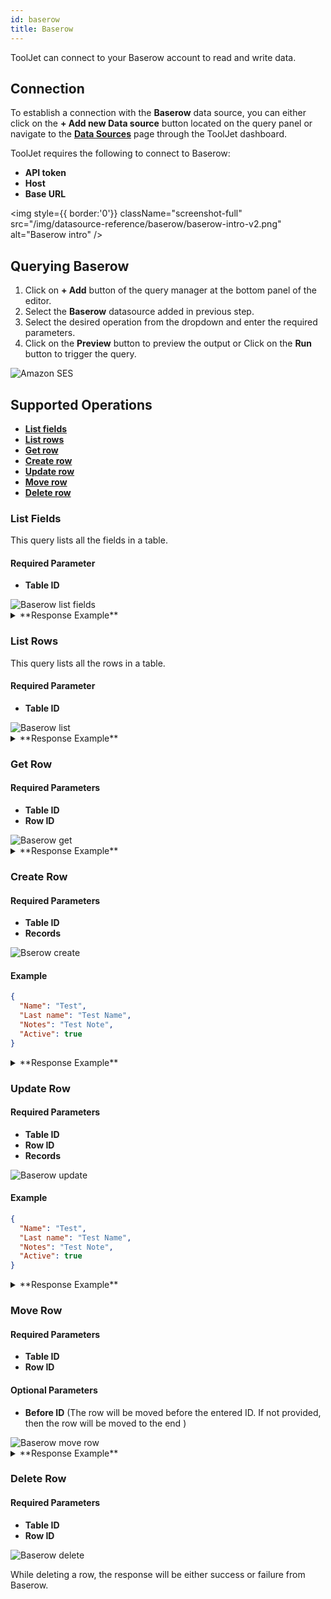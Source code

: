 ```yaml
---
id: baserow
title: Baserow
---
```


ToolJet can connect to your Baserow account to read and write data.

<div>

## Connection

To establish a connection with the **Baserow** data source, you can either click on the **+ Add new Data source** button located on the query panel or navigate to the **[Data Sources](/docs/data-sources/overview)** page through the ToolJet dashboard.

ToolJet requires the following to connect to Baserow:

- **API token**
- **Host**
- **Base URL**

<div style={{textAlign: 'center'}}>

<img style={{ border:'0'}} className="screenshot-full" src="/img/datasource-reference/baserow/baserow-intro-v2.png" alt="Baserow intro" />

</div>

</div>

<div>

## Querying Baserow

1. Click on **+ Add** button of the query manager at the bottom panel of the editor.
2. Select the **Baserow** datasource added in previous step.
3. Select the desired operation from the dropdown and enter the required parameters.
4. Click on the **Preview** button to preview the output or Click on the **Run** button to trigger the query.

<img className="screenshot-full" src="/img/datasource-reference/baserow/operations.png" alt="Amazon SES" />

</div>

<div>

## Supported Operations

- **[List fields](#list-fields)**
- **[List rows](#list-rows)**
- **[Get row](#get-row)**
- **[Create row](#create-row)**
- **[Update row](#update-row)**
- **[Move row](#move-row)**
- **[Delete row](#delete-row)**

### List Fields

This query lists all the fields in a table.

#### Required Parameter

- **Table ID**

<img className="screenshot-full" src="/img/datasource-reference/baserow/baserow-list-fields-v2.png" alt="Baserow list fields" />

<details>
  <summary>**Response Example**</summary>

  ```yaml
  [
    {
      "id": 331156,
      "table_id": 57209,
      "name": "Name",
      "order": 0,
      "type": "text",
      "primary": true,
      "text_default": ""
    },
    {
      "id": 331157,
      "table_id": 57209,
      "name": "Last name",
      "order": 1,
      "type": "text",
      "primary": false,
      "text_default": ""
    },
    {
      "id": 331158,
      "table_id": 57209,
      "name": "Notes",
      "order": 2,
      "type": "long_text",
      "primary": false
    },
    {
      "id": 331159,
      "table_id": 57209,
      "name": "Active",
      "order": 3,
      "type": "boolean",
      "primary": false
    }
  ]
  ```

</details>

### List Rows

This query lists all the rows in a table.

#### Required Parameter

- **Table ID**

<img className="screenshot-full" src="/img/datasource-reference/baserow/baserow-list-rows-v2.png" alt="Baserow list"/>

<details>
  <summary>**Response Example**</summary>
  
  ```json
  {
    "count": 3,
    "next": null,
    "previous": null,
    "results": [
      {
        "id": 2,
        "order": "0.99999999999999999991",
        "Name": "Bill",
        "Last name": "Gates",
        "Notes": "Lorem ipsum dolor sit amet, consectetur adipiscing elit. Fusce dignissim, urna eget rutrum sollicitudin, sapien diam interdum nisi, quis malesuada nibh eros a est.",
        "Active": false
      },
      {
        "id": 3,
        "order": "0.99999999999999999992",
        "Name": "Mark",
        "Last name": "Zuckerberg",
        "Notes": null,
        "Active": true
      },
      {
        "id": 1,
        "order": "0.99999999999999999997",
        "Name": "Elon",
        "Last name": "Musk",
        "Notes": null,
        "Active": true
      }
    ]
  }
  ```

</details>

### Get Row

#### Required Parameters

- **Table ID**
- **Row ID**

<img className="screenshot-full" src="/img/datasource-reference/baserow/baserow-get-row-v2.png" alt="Baserow get" />

<details>
  <summary>**Response Example**</summary>
  
  ```json
  {
    "id": 1,
    "order": "0.99999999999999999997",
    "Name": "Elon",
    "Last name": "Musk",
    "Notes": null,
    "Active": true
  }
  ```

</details>

### Create Row

#### Required Parameters
- **Table ID**
- **Records**

<img className="screenshot-full" src="/img/datasource-reference/baserow/baserow-create-row-v2.png"  alt="Bserow create"/>

#### Example

```json
{
  "Name": "Test",
  "Last name": "Test Name",
  "Notes": "Test Note",
  "Active": true
}
```

<details>
  <summary>**Response Example**</summary>
  
  ```json
  {
    "id": 19,
    "order": "0.99999999999999999996",
    "Name": "Test",
    "Last name": "Test Name",
    "Notes": "Test Note",
    "Active": true
  }
  ```

</details>

### Update Row

#### Required Parameters

- **Table ID**
- **Row ID**
- **Records**

<img className="screenshot-full" src="/img/datasource-reference/baserow/baserow-update-row-v2.png" alt="Baserow update" />

#### Example

```json
{
  "Name": "Test",
  "Last name": "Test Name",
  "Notes": "Test Note",
  "Active": true
}
```

<details>
  <summary>**Response Example**</summary>
  
  ```json
  {
    "id": 19,
    "order": "0.99999999999999999996",
    "Name": "Test",
    "Last name": "Test Name",
    "Notes": "Test Note",
    "Active": true
  }
  ```

</details>

### Move Row

#### Required Parameters

- **Table ID**
- **Row ID**

#### Optional Parameters

- **Before ID** (The row will be moved before the entered ID. If not provided, then the row will be moved to the end )

<img className="screenshot-full" src="/img/datasource-reference/baserow/baserow-move-row-v2.png" alt="Baserow move row" />

<details>
  <summary>**Response Example**</summary>
    
  ```json
  {
    "id": 3,
    "order": "2.00000000000000000000",
    "Name": "Mark",
    "Last name": "Zuckerburg",
    "Notes": null,
    "Active": true
  }
  ```

</details>

### Delete Row

#### Required Parameters
- **Table ID**
- **Row ID**

<img className="screenshot-full" src="/img/datasource-reference/baserow/baserow-delete-row-v2.png" alt="Baserow delete" />

While deleting a row, the response will be either success or failure from Baserow.

</div>
